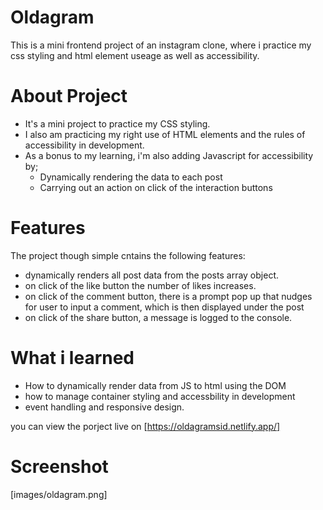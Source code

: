 # Oldagram

This is a mini frontend project of an instagram clone, where i practice my css styling and html element useage as well as accessibility.

# About Project

- It's a mini project to practice my CSS styling.
- I also am practicing my right use of HTML elements and the rules of accessibility in development.
- As a bonus to my learning, i'm also adding Javascript for accessibility by;
  - Dynamically rendering the data to each post
  - Carrying out an action on click of the interaction buttons

# Features
 The project though simple cntains the following features:
 - dynamically renders all post data from the posts array object.
 - on click of the like button the number of likes increases.
 - on click of the comment button, there is a prompt pop up that nudges for user to input a comment, which is then displayed under the post 
 - on click of the share button, a message is logged to the console.

 # What i learned 
 - How to dynamically render data from JS to html using the DOM
 - how to manage container styling and accessbility in development
 - event handling and responsive design. 

 you can view the porject live on [https://oldagramsid.netlify.app/]

# Screenshot
[images/oldagram.png]